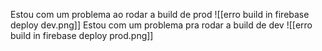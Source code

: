 Estou com um problema ao rodar a build de prod
![[erro build in firebase deploy dev.png]]
Estou com um problema pra rodar a build de dev
![[erro build in firebase deploy prod.png]]